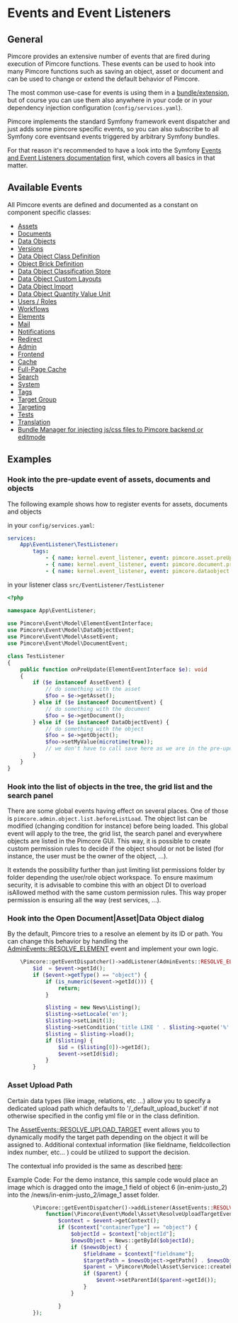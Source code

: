# Events and Event Listeners

## General

Pimcore provides an extensive number of events that are fired during execution of Pimcore functions. These events can be 
used to hook into many Pimcore functions such as saving an object, asset or document and can be used to change or extend 
the default behavior of Pimcore.

The most common use-case for events is using them in a [bundle/extension](13_Bundle_Developers_Guide/06_Event_Listener_UI.md), but 
of course you can use them also anywhere in your code or in your dependency injection configuration (`config/services.yaml`). 

Pimcore implements the standard Symfony framework event dispatcher and just adds some pimcore specific events, 
so you can also subscribe to all Symfony core eventsand events triggered by arbitrary Symfony bundles. 

For that reason it's recommended to have a look into the Symfony [Events and Event Listeners documentation](https://symfony.com/doc/current/event_dispatcher.html)
first, which covers all basics in that matter. 

## Available Events

All Pimcore events are defined and documented as a constant on component specific classes: 
- [Assets](https://github.com/pimcore/pimcore/blob/11.x/lib/Event/AssetEvents.php)
- [Documents](https://github.com/pimcore/pimcore/blob/11.x/lib/Event/DocumentEvents.php)
- [Data Objects](https://github.com/pimcore/pimcore/blob/11.x/lib/Event/DataObjectEvents.php)
- [Versions](https://github.com/pimcore/pimcore/blob/11.x/lib/Event/VersionEvents.php)
- [Data Object Class Definition](https://github.com/pimcore/pimcore/blob/11.x/lib/Event/DataObjectClassDefinitionEvents.php)
- [Object Brick Definition](https://github.com/pimcore/pimcore/blob/11.x/lib/Event/ObjectbrickDefinitionEvents.php)
- [Data Object Classification Store](https://github.com/pimcore/pimcore/blob/11.x/lib/Event/DataObjectClassificationStoreEvents.php)
- [Data Object Custom Layouts](https://github.com/pimcore/pimcore/blob/11.x/lib/Event/DataObjectCustomLayoutEvents.php)
- [Data Object Import](https://github.com/pimcore/pimcore/blob/11.x/lib/Event/DataObjectImportEvents.php)
- [Data Object Quantity Value Unit](https://github.com/pimcore/pimcore/blob/11.x/lib/Event/DataObjectQuantityValueEvents.php)
- [Users / Roles](https://github.com/pimcore/pimcore/blob/11.x/lib/Event/UserRoleEvents.php)
- [Workflows](https://github.com/pimcore/pimcore/blob/11.x/lib/Event/WorkflowEvents.php)
- [Elements](https://github.com/pimcore/pimcore/blob/11.x/lib/Event/ElementEvents.php)
- [Mail](https://github.com/pimcore/pimcore/blob/11.x/lib/Event/MailEvents.php)
- [Notifications](https://github.com/pimcore/pimcore/blob/11.x/lib/Event/NotificationEvents.php)
- [Redirect](https://github.com/pimcore/pimcore/blob/11.x/lib/Event/RedirectEvents.php)
- [Admin](https://github.com/pimcore/admin-ui-classic-bundle/blob/1.x/src/Event/AdminEvents.php)
- [Frontend](https://github.com/pimcore/pimcore/blob/11.x/lib/Event/FrontendEvents.php)
- [Cache](https://github.com/pimcore/pimcore/blob/11.x/lib/Event/CoreCacheEvents.php)
- [Full-Page Cache](https://github.com/pimcore/pimcore/blob/11.x/lib/Event/FullPageCacheEvents.php)
- [Search](https://github.com/pimcore/pimcore/blob/11.x/bundles/SimpleBackendSearchBundle/src/Event/SearchBackendEvents.php)
- [System](https://github.com/pimcore/pimcore/blob/11.x/lib/Event/SystemEvents.php)
- [Tags](https://github.com/pimcore/pimcore/blob/11.x/lib/Event/TagEvents.php)
- [Target Group](https://github.com/pimcore/pimcore/blob/11.x/lib/Event/TargetGroupEvents.php)
- [Targeting](https://github.com/pimcore/pimcore/blob/11.x/lib/Event/TargetingEvents.php)
- [Tests](https://github.com/pimcore/pimcore/blob/11.x/lib/Event/TestEvents.php)
- [Translation](https://github.com/pimcore/pimcore/blob/11.x/lib/Event/TranslationEvents.php)
- [Bundle Manager for injecting js/css files to Pimcore backend or editmode](https://github.com/pimcore/pimcore/blob/11.x/lib/Event/BundleManagerEvents.php)

## Examples

### Hook into the pre-update event of assets, documents and objects
The following example shows how to register events for assets, documents and objects 

in your `config/services.yaml`: 
```yaml
services:
    App\EventListener\TestListener:
        tags:
            - { name: kernel.event_listener, event: pimcore.asset.preUpdate, method: onPreUpdate }
            - { name: kernel.event_listener, event: pimcore.document.preUpdate, method: onPreUpdate }
            - { name: kernel.event_listener, event: pimcore.dataobject.preUpdate, method: onPreUpdate }
```

in your listener class `src/EventListener/TestListener`
```php
<?php

namespace App\EventListener;
  
use Pimcore\Event\Model\ElementEventInterface;
use Pimcore\Event\Model\DataObjectEvent;
use Pimcore\Event\Model\AssetEvent;
use Pimcore\Event\Model\DocumentEvent;

class TestListener
{
    public function onPreUpdate(ElementEventInterface $e): void
    {
        if ($e instanceof AssetEvent) {
            // do something with the asset
            $foo = $e->getAsset(); 
        } else if ($e instanceof DocumentEvent) {
            // do something with the document
            $foo = $e->getDocument(); 
        } else if ($e instanceof DataObjectEvent) {
            // do something with the object
            $foo = $e->getObject(); 
            $foo->setMyValue(microtime(true));
            // we don't have to call save here as we are in the pre-update event anyway ;-) 
        }
    }
}
```

### Hook into the list of objects in the tree, the grid list and the search panel

There are some global events having effect on several places. One of those is `pimcore.admin.object.list.beforeListLoad`.
The object list can be modified (changing condition for instance) before being loaded. This global event will apply to the tree, the grid list, the search panel and everywhere objects are listed in the Pimcore GUI.
This way, it is possible to create custom permission rules to decide if the object should or not be listed (for instance, the user must be the owner of the object, ...).

It extends the possibility further than just limiting list permissions folder by folder depending the user/role object workspace.
To ensure maximum security, it is advisable to combine this with an object DI to overload isAllowed method with the same custom permission rules. This way proper permission is ensuring all the way (rest services, ...).

### Hook into the Open Document|Asset|Data Object dialog

By the default, Pimcore tries to a resolve an element by its ID or path.
You can change this behavior by handling the [AdminEvents::RESOLVE_ELEMENT](https://github.com/pimcore/admin-ui-classic-bundle/blob/1.x/src/Event/AdminEvents.php) event
and implement your own logic.

```php
    \Pimcore::getEventDispatcher()->addListener(AdminEvents::RESOLVE_ELEMENT, function(ResolveElementEvent $event) {
        $id  = $event->getId();
        if ($event->getType() == "object") {
            if (is_numeric($event->getId())) {
                return;
            }

            $listing = new News\Listing();
            $listing->setLocale('en');
            $listing->setLimit(1);
            $listing->setCondition('title LIKE ' . $listing->quote('%' . $id . '%'));
            $listing = $listing->load();
            if ($listing) {
                $id = ($listing[0])->getId();
                $event->setId($id);
            }
        }               
```

### Asset Upload Path

Certain data types (like image, relations, etc ...) allow you to specify a dedicated upload path which defaults 
to '/_default_upload_bucket' if not otherwise specified in the config yml file or in the class definition.

The [AssetEvents::RESOLVE_UPLOAD_TARGET](https://github.com/pimcore/pimcore/blob/11.x/lib/Event/AssetEvents.php) event
allows you to dynamically modify the target path depending on the object it will be assigned to. 
Additional contextual information (like fieldname, fieldcollection index number, etc... ) could be utilized to
support the decision.

The contextual info provided is the same as described [here](../05_Objects/01_Object_Classes/01_Data_Types/10_Calculated_Value_Type.md):

Example Code: For the demo instance, this sample code would place an image which is dragged onto the image_1 field of object 6 (in-enim-justo_2)
into the /news/in-enim-justo_2/image_1 asset folder.

```php
        \Pimcore::getEventDispatcher()->addListener(AssetEvents::RESOLVE_UPLOAD_TARGET,
            function(\Pimcore\Event\Model\Asset\ResolveUploadTargetEvent $event) {
                $context = $event->getContext();
                if ($context["containerType"] == "object") {
                    $objectId = $context["objectId"];
                    $newsObject = News::getById($objectId);
                    if ($newsObject) {
                        $fieldname = $context["fieldname"];
                        $targetPath = $newsObject->getPath() . $newsObject->getKey() . "/" . $fieldname;
                        $parent = \Pimcore\Model\Asset\Service::createFolderByPath($targetPath);
                        if ($parent) {
                            $event->setParentId($parent->getId());
                        }
                    }

                }
        });
```  

